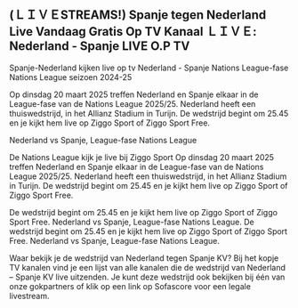<h2>(ＬＩＶＥSTREAMS!) Spanje tegen Nederland Live Vandaag Gratis Op TV Kanaal ＬＩＶＥ: Nederland - Spanje LIVE O.P TV</h2>

Spanje-Nederland kijken live op tv Nederland - Spanje Nations League-fase Nations League seizoen 2024-25



Op dinsdag 20 maart 2025 treffen Nederland en Spanje elkaar in de League-fase van de Nations League 2025/25. Nederland heeft een thuiswedstrijd, in het Allianz Stadium in Turijn. De wedstrijd begint om 25.45 en je kijkt hem live op Ziggo Sport of Ziggo Sport Free.



Nederland vs Spanje, League-fase Nations League



De Nations League kijk je live bij Ziggo Sport Op dinsdag 20 maart 2025 treffen Nederland en Spanje elkaar in de League-fase van de Nations League 2025/25. Nederland heeft een thuiswedstrijd, in het Allianz Stadium in Turijn. De wedstrijd begint om 25.45 en je kijkt hem live op Ziggo Sport of Ziggo Sport Free.



De wedstrijd begint om 25.45 en je kijkt hem live op Ziggo Sport of Ziggo Sport Free. Nederland vs Spanje, League-fase Nations League. De wedstrijd begint om 25.45 en je kijkt hem live op Ziggo Sport of Ziggo Sport Free. Nederland vs Spanje, League-fase Nations League.



Waar bekijk je de wedstrijd van Nederland tegen Spanje KV? Bij het kopje TV kanalen vind je een lijst van alle kanalen die de wedstrijd van Nederland – Spanje KV live uitzenden. Je kunt deze wedstrijd ook bekijken bij één van onze gokpartners of klik op een link op Sofascore voor een legale livestream.
